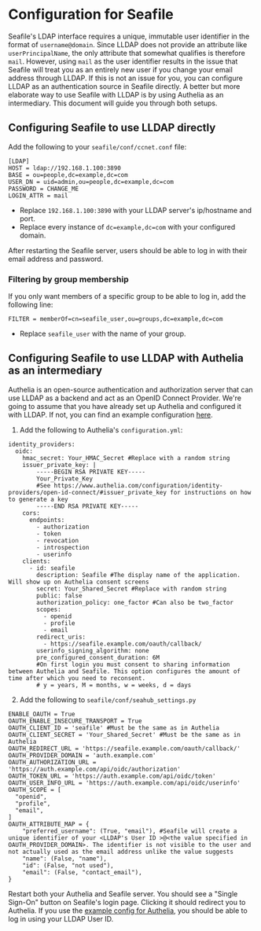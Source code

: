 # Configuration for Seafile
Seafile's LDAP interface requires a unique, immutable user identifier in the format of `username@domain`. Since LLDAP does not provide an attribute like `userPrincipalName`, the only attribute that somewhat qualifies is therefore `mail`. However, using `mail` as the user identifier results in the issue that Seafile will treat you as an entirely new user if you change your email address through LLDAP. If this is not an issue for you, you can configure LLDAP as an authentication source in Seafile directly. A better but more elaborate way to use Seafile with LLDAP is by using Authelia as an intermediary. This document will guide you through both setups.

## Configuring Seafile to use LLDAP directly
Add the following to your `seafile/conf/ccnet.conf` file:
```
[LDAP]
HOST = ldap://192.168.1.100:3890
BASE = ou=people,dc=example,dc=com
USER_DN = uid=admin,ou=people,dc=example,dc=com
PASSWORD = CHANGE_ME
LOGIN_ATTR = mail
```
* Replace `192.168.1.100:3890` with your LLDAP server's ip/hostname and port.
* Replace every instance of `dc=example,dc=com` with your configured domain.

After restarting the Seafile server, users should be able to log in with their email address and password.

### Filtering by group membership
If you only want members of a specific group to be able to log in, add the following line:
```
FILTER = memberOf=cn=seafile_user,ou=groups,dc=example,dc=com
```
* Replace `seafile_user` with the name of your group.

## Configuring Seafile to use LLDAP with Authelia as an intermediary
Authelia is an open-source authentication and authorization server that can use LLDAP as a backend and act as an OpenID Connect Provider. We're going to assume that you have already set up Authelia and configured it with LLDAP.
If not, you can find an example configuration [here](authelia_config.yml).

1. Add the following to Authelia's `configuration.yml`:
```
identity_providers:
  oidc:
    hmac_secret: Your_HMAC_Secret #Replace with a random string
    issuer_private_key: |
        -----BEGIN RSA PRIVATE KEY-----
        Your_Private_Key
        #See https://www.authelia.com/configuration/identity-providers/open-id-connect/#issuer_private_key for instructions on how to generate a key
        -----END RSA PRIVATE KEY-----
    cors:
      endpoints:
        - authorization
        - token
        - revocation
        - introspection
        - userinfo
    clients:
      - id: seafile
        description: Seafile #The display name of the application. Will show up on Authelia consent screens
        secret: Your_Shared_Secret #Replace with random string
        public: false
        authorization_policy: one_factor #Can also be two_factor
        scopes:
          - openid
          - profile
          - email
        redirect_uris:
          - https://seafile.example.com/oauth/callback/
        userinfo_signing_algorithm: none
        pre_configured_consent_duration: 6M
        #On first login you must consent to sharing information between Authelia and Seafile. This option configures the amount of time after which you need to reconsent.
        # y = years, M = months, w = weeks, d = days
```

2. Add the following to `seafile/conf/seahub_settings.py`
```
ENABLE_OAUTH = True
OAUTH_ENABLE_INSECURE_TRANSPORT = True
OAUTH_CLIENT_ID = 'seafile' #Must be the same as in Authelia
OAUTH_CLIENT_SECRET = 'Your_Shared_Secret' #Must be the same as in Authelia
OAUTH_REDIRECT_URL = 'https://seafile.example.com/oauth/callback/'
OAUTH_PROVIDER_DOMAIN = 'auth.example.com'
OAUTH_AUTHORIZATION_URL = 'https://auth.example.com/api/oidc/authorization'
OAUTH_TOKEN_URL = 'https://auth.example.com/api/oidc/token'
OAUTH_USER_INFO_URL = 'https://auth.example.com/api/oidc/userinfo'
OAUTH_SCOPE = [
  "openid",
  "profile",
  "email",
]
OAUTH_ATTRIBUTE_MAP = {
    "preferred_username": (True, "email"), #Seafile will create a unique identifier of your <LLDAP's User ID >@<the value specified in OAUTH_PROVIDER_DOMAIN>. The identifier is not visible to the user and not actually used as the email address unlike the value suggests
    "name": (False, "name"),
    "id": (False, "not used"),
    "email": (False, "contact_email"),
}
```

Restart both your Authelia and Seafile server. You should see a "Single Sign-On" button on Seafile's login page. Clicking it should redirect you to Authelia. If you use the [example config for Authelia](authelia_config.yml), you should be able to log in using your LLDAP User ID.